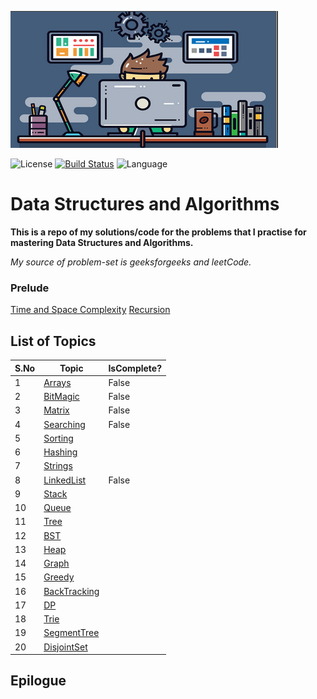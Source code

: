 ![dsa](src/main/resources/dsa.png)

![License](https://img.shields.io/badge/license-Apache_2.0-blue.svg) [![Build Status](https://travis-ci.org/surya-uppuluri/DSAlgos.svg?branch=master)](https://travis-ci.org/surya-uppuluri/DSAlgos) ![Language](https://img.shields.io/badge/language-Java%20%2F%20Oracle%20%2F%20Bash-blue.svg)

# Data Structures and Algorithms

**This is a repo of my solutions/code for the problems that I practise for mastering Data Structures and Algorithms.**

_My source of problem-set is geeksforgeeks and leetCode._

### Prelude

[Time and Space Complexity](src/main/java/surya/practice/meta/README.md)
[Recursion](src/main/java/surya/practice/geeks/recursion/README.md)

## List of Topics

|S.No|Topic|IsComplete?|
|---|---|---|
|1|[Arrays](src/main/java/surya/practice/geeks/arrays/README.md)|False|
|2|[BitMagic](src/main/java/surya/practice/geeks/bitmagic/README.md)|False|
|3|[Matrix](src/main/java/surya/practice/geeks/matrix/README.md)|False|
|4|[Searching](src/main/java/surya/practice/geeks/searching/README.md)|False|  
|5|[Sorting](src/main/java/surya/practice/geeks/sorting/README.md)| |  
|6|[Hashing](src/main/java/surya/practice/geeks/hashing/README.md)| |
|7|[Strings](src/main/java/surya/practice/geeks/strings/README.md)|  |  
 |8|[LinkedList](src/main/java/surya/practice/geeks/linkedList/README.md)| False| |  
 |9|[Stack](src/main/java/surya/practice/geeks/stack/README.md)| |
|10|[Queue](src/main/java/surya/practice/geeks/queue/README.md)| |  
|11|[Tree](src/main/java/surya/practice/geeks/tree/README.md)| |  
|12|[BST](src/main/java/surya/practice/geeks/bst/README.md)|  |  
|13|[Heap](src/main/java/surya/practice/geeks/heap/README.md)| |
|14|[Graph](src/main/java/surya/practice/geeks/graph/README.md)| |  
|15|[Greedy](src/main/java/surya/practice/geeks/greedy/README.md)| |  
|16|[BackTracking](src/main/java/surya/practice/geeks/backtracking/README.md)| |
|17|[DP](src/main/java/surya/practice/geeks/dp/README.md)|  |  
|18|[Trie](src/main/java/surya/practice/geeks/trie/README.md)| |  
|19|[SegmentTree](src/main/java/surya/practice/geeks/segmentTree/README.md)||  
|20|[DisjointSet](src/main/java/surya/practice/geeks/disjointSet/README.md)| |


## Epilogue